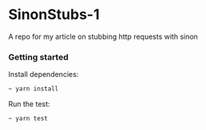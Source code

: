 # SinonStubs-1
A repo for my article on stubbing http requests with sinon

### Getting started
Install dependencies:

```bash
~ yarn install
```

Run the test:

```bash
~ yarn test
```
